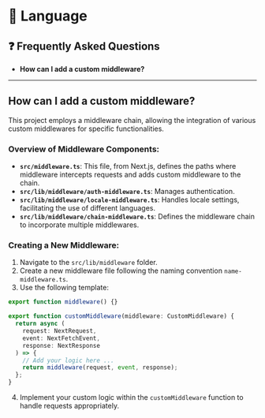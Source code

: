 # 🎹 Language

## ❓ Frequently Asked Questions

- **How can I add a custom middleware?**

---

## How can I add a custom middleware?

This project employs a middleware chain, allowing the integration of various custom middlewares for specific functionalities.

### Overview of Middleware Components:

- **`src/middleware.ts`**: This file, from Next.js, defines the paths where middleware intercepts requests and adds custom middleware to the chain.
- **`src/lib/middleware/auth-middleware.ts`**: Manages authentication.
- **`src/lib/middleware/locale-middleware.ts`**: Handles locale settings, facilitating the use of different languages.
- **`src/lib/middleware/chain-middleware.ts`**: Defines the middleware chain to incorporate multiple middlewares.

### Creating a New Middleware:

1. Navigate to the `src/lib/middleware` folder.
2. Create a new middleware file following the naming convention `name-middleware.ts`.
3. Use the following template:

```typescript
export function middleware() {}

export function customMiddleware(middleware: CustomMiddleware) {
  return async (
    request: NextRequest,
    event: NextFetchEvent,
    response: NextResponse
  ) => {
    // Add your logic here ...
    return middleware(request, event, response);
  };
}
```

4. Implement your custom logic within the `customMiddleware` function to handle requests appropriately.
